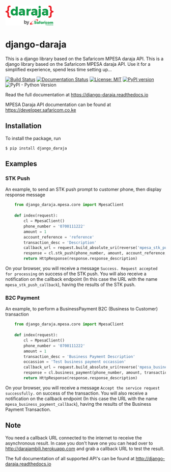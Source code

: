 ![Daraja logo](logo.png "Daraja logo")

# django-daraja

This is a django library based on the Safaricom MPESA daraja API. This is a django library based on the Safaricom MPESA daraja API. Use it for a simplified experience, spend less time setting up...

[![Build Status](https://travis-ci.org/martinmogusu/django-daraja.svg?branch=master)](https://travis-ci.org/martinmogusu/django-daraja)
[![Documentation Status](https://readthedocs.org/projects/django-daraja/badge/?version=latest)](https://django-daraja.readthedocs.io/en/latest/?badge=latest)
[![License: MIT](https://img.shields.io/badge/License-MIT-yellow.svg)](https://opensource.org/licenses/MIT)
[![PyPI version](https://badge.fury.io/py/django-daraja.svg)](https://badge.fury.io/py/django-daraja)
![PyPI - Python Version](https://img.shields.io/pypi/pyversions/django-daraja.svg)

Read the full documentation at https://django-daraja.readthedocs.io

MPESA Daraja API documentation can be found at https://developer.safaricom.co.ke

## Installation

To install the package, run

```
$ pip install django_daraja
```

## Examples

### STK Push

An example, to send an STK push prompt to customer phone, then display response message

```python
    from django_daraja.mpesa.core import MpesaClient
    
    def index(request):
        cl = MpesaClient()
        phone_number = '0700111222'
        amount = 1
        account_reference = 'reference'
        transaction_desc = 'Description'
        callback_url = request.build_absolute_uri(reverse('mpesa_stk_push_callback'))
        response = cl.stk_push(phone_number, amount, account_reference, transaction_desc, callback_url)
        return HttpResponse(response.response_description)
```

On your browser, you will receive a message `Success. Request accepted for processing` on success of the STK push. You will also receive a notification on the callback endpoint (In this case the URL with the name `mpesa_stk_push_callback`), having the results of the STK push.

### B2C Payment

An example, to perform a BusinessPayment B2C (Business to Customer) transaction

```python
    from django_daraja.mpesa.core import MpesaClient
    
    def index(request):
        cl = MpesaClient()
        phone_number = '0700111222'
        amount = 1
        transaction_desc = 'Business Payment Description'
        occassion = 'Test business payment occassion'
        callback_url = request.build_absolute_uri(reverse('mpesa_business_payment_callback'))
        response = cl.business_payment(phone_number, amount, transaction_desc, callback_url, occassion)
        return HttpResponse(response.response_description)

```

On your browser, you will receive a message `Accept the service request successfully.` on success of the transaction. You will also receive a notification on the callback endpoint (In this case the URL with the name `mpesa_business_payment_callback`), having the results of the Business Payment Transaction.

## Note

You need a callback URL connected to the internet to receive the asynchronous result. In case you don't have one you can head over to http://darajambili.herokuapp.com and grab a callback URL to test the result.

The full documentation of all supported API's can be found at http://django-daraja.readthedocs.io